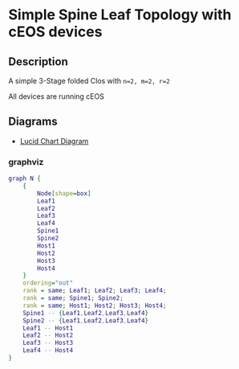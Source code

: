 # Simple Spine Leaf Topology with cEOS devices

## Description

A simple 3-Stage folded Clos with `n=2, m=2, r=2`

All devices are running cEOS

## Diagrams

- [Lucid Chart Diagram](https://lucid.app/lucidchart/1de2a0f8-320f-4f69-bb09-9a213a4995e5/edit?invitationId=inv_465ef07e-1b24-41a4-befe-8a53ac5e2a7c)


### graphviz

```dot
graph N {
    {
        Node[shape=box]
        Leaf1
        Leaf2
        Leaf3
        Leaf4
        Spine1
        Spine2
        Host1
        Host2
        Host3
        Host4
    }
    ordering="out"
    rank = same; Leaf1; Leaf2; Leaf3; Leaf4;
    rank = same; Spine1; Spine2;
    rank = same; Host1; Host2; Host3; Host4;
    Spine1 -- {Leaf1,Leaf2,Leaf3,Leaf4}
    Spine2 -- {Leaf1,Leaf2,Leaf3,Leaf4}
    Leaf1 -- Host1
    Leaf2 -- Host2
    Leaf3 -- Host3
    Leaf4 -- Host4
}
```
